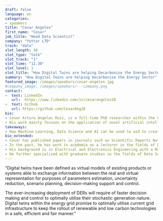 ```yaml
---
draft: false
language: en
categories:
- speakers
title: "Cesar Angeles"
first_name: "Cesar"
job_title: "Head Data Scientist"
company: "Yottar LTD"
track: "data"
slot_length: 30
slot_type: "talk"
slot_track: "1"
slot_time: "12.30"
slot_level: 1
slot_title: "How Digital Twins are helping Decarbonise the Energy Sector"
summary: "How Digital Twins are helping Decarbonise the Energy Sector"
featured_image: /images/speakers/cesar-angeles.jpg
#company_image: /images/speakers/---company.png
contact:
-  text: LinkedIn
   url:  https://www.linkedin.com/in/cesarangeles28
-  text: Github
   url: https://github.com/CesarAng28
bio:
- Cesar Arturo Angeles Ruiz, is a full-time PhD researcher within the CDT in Environmental Intelligence at the University of Exeter in the UK and part-time Data Scientist for the energy system at Yottar LTD.
- His work mainly focuses on the application of novel artificial intelligence and data science algorithms to understand the behaviour of cyber-physical systems - more specifically the energy system to improve people’s quality of life and their environment through technology.
takeaways:
- How Machine Learning, Data Science and AI can be used to aid to create technologies and processes where environment, society and industry form symbiotic relations for a better future.
bio_extended:
- Cesar has published papers in journals such as Scientific Reports Nature and presented novel research projects in conferences around the world.
- In the past, he has work in academia as a lecturer in the fields of Data Science, control theory and engineering within the department of Engineering for Innovation Studies at the Iberoamerican University in Mexico City. 
- His background is in Electrical and Electronics Engineering with a Master’s degree in Nanoelectronics and Nanotechnology from the University of Southampton and an Control Systems Engineering diploma at the University of Stanford, California.
- He further specialised with graduate studies in the fields of Data Science, Machine Learning and Embedded Intelligence at the University of Southampton and Heriot-Watt University in the UK applied to control systems and digital twin development.
---
```


"Digital twins have been defined as virtual models of existing products or systems able to exchange information between the real and virtual representation for purposes of parameters estimation, uncertainty reduction, scenario planning, decision-making support and control.

The ever-increasing deployment of DERs will require of faster decision making and control to optimally utilise their stochastic generation nature.
Digital twins within the energy grid promise to optimally utilise current grid infrastructure to keep the rollout of renewable and low carbon technologies in a safe, efficient and fair manner."
